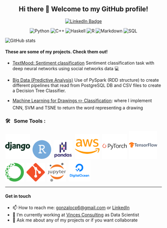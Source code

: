 
<p align="center">
 <h2 align="center">Hi there 👋 Welcome to my GitHub profile!</h2>
</p>
<p align="center">
 <a href="https://www.linkedin.com/in/gonzalo-cordova-pou"><img src="https://img.shields.io/badge/LinkedIn-blue?style=for-the-badge&logo=linkedin&logoColor=white" alt="LinkedIn Badge"></a>
</p>
</p>
<p align="center">
    <img alt="Python" src="https://img.shields.io/badge/python-%23E34F26.svg?style=for-the-badge&logo=python&logoColor=white" />
    <img alt="C++" src="https://img.shields.io/badge/c++-%231572B6.svg?style=for-the-badge&logo=c++&logoColor=white" />
    <img alt="Haskell" src="https://img.shields.io/badge/haskell-%23323330.svg?style=for-the-badge&logo=haskell&logoColor=%23F7DF1E" />
    <img alt="R" src="https://img.shields.io/badge/R-%23007ACC.svg?style=for-the-badge&logo=r&logoColor=white" />
    <img alt="Markdown" src="https://img.shields.io/badge/markdown-%23000000.svg?style=for-the-badge&logo=markdown&logoColor=white" />
    <img alt="SQL" src="https://img.shields.io/badge/-SQL-E10098?style=for-the-badge&logo=sql&logoColor=white" />
</p>

![GitHub stats](https://github-readme-stats.vercel.app/api?username=gonzalo-cordova-pou&bg_color=30,e96443,904e95&title_color=fff&text_color=fff&count_private=true)

#### These are some of my projects. Check them out!

- [TextMood: Sentiment classification](https://github.com/gonzalo-cordova-pou/TextMood) Sentiment classification task with deep neural networks using social networks data :computer:

- [Big Data (Predictive Analysis)](https://github.com/gonzalo-cordova-pou/BDA_bigdata_project) Use of PySpark (RDD structure) to create different pipelines that read from PostgreSQL DB and CSV files to create a Decision Tree Classifier.

- [Machine Learning for Drawings :pencil2: Classification](https://github.com/gonzalo-cordova-pou/drawing2label): where I implement CNN, SVM and TSNE to return the word representing a drawing

### 🛠 &nbsp; Some Tools :

<p>
<img src="https://github.com/devicons/devicon/blob/master/icons/django/django-plain-wordmark.svg" title="Django" alt="Django" width="80" height="80"/>&nbsp;
<img src="https://github.com/devicons/devicon/blob/master/icons/rstudio/rstudio-original.svg" title="RStudio" alt="RStudio" width="60" height="60"/>&nbsp;
<img src="https://github.com/devicons/devicon/blob/master/icons/pandas/pandas-original-wordmark.svg" title="Pandas" alt="Pandas" width="60" height="60"/>&nbsp;
<img src="https://github.com/devicons/devicon/blob/master/icons/amazonwebservices/amazonwebservices-plain-wordmark.svg" title="AWS" alt="AWS" width="80" height="80"/>&nbsp;
<img src="https://github.com/devicons/devicon/blob/master/icons/pytorch/pytorch-original-wordmark.svg" title="Pytorch" alt="Pytorch" width="80" height="80"/>&nbsp;
<img src="https://github.com/devicons/devicon/blob/master/icons/tensorflow/tensorflow-original-wordmark.svg" title="TensorFlow" alt="TensorFlow" width="90" height="90"/>&nbsp;
<img src="https://github.com/devicons/devicon/blob/master/icons/anaconda/anaconda-original.svg" title="Anaconda" alt="Anaconda" width="60" height="60"/>&nbsp;
<img src="https://github.com/devicons/devicon/blob/master/icons/git/git-original.svg" title="Git" alt="Git" width="60" height="60"/>&nbsp;
<img src="https://github.com/devicons/devicon/blob/master/icons/jupyter/jupyter-original-wordmark.svg" title="Jupyter" alt="Jupyter" width="60" height="60"/>&nbsp;
<img src="https://github.com/devicons/devicon/blob/master/icons/digitalocean/digitalocean-original-wordmark.svg" title="DigitalOcean" alt="DigitalOcean" width="70" height="70"/>&nbsp;
</p>

---
#### Get in touch
- 📫 How to reach me: gonzalocp6@gmail.com or [LinkedIn](https://www.linkedin.com/in/gonzalo-cordova-pou/)
- 🔭 I’m currently working at [Vinces Consulting](https://www.vincesconsulting.com/) as Data Scientist
- 💬 Ask me about any of my projects or if you want collaborate

